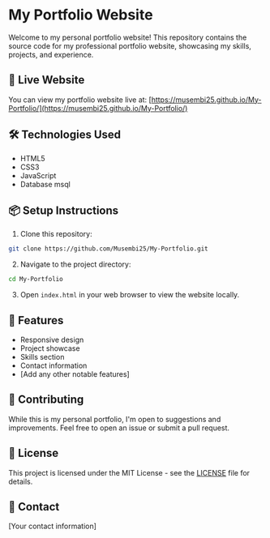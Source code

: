 # My Portfolio Website

Welcome to my personal portfolio website! This repository contains the source code for my professional portfolio website, showcasing my skills, projects, and experience.

## 🚀 Live Website

You can view my portfolio website live at: [https://musembi25.github.io/My-Portfolio/](https://musembi25.github.io/My-Portfolio/)

## 🛠️ Technologies Used

- HTML5
- CSS3
- JavaScript
- Database msql

## 📦 Setup Instructions

1. Clone this repository:
```bash
git clone https://github.com/Musembi25/My-Portfolio.git
```

2. Navigate to the project directory:
```bash
cd My-Portfolio
```

3. Open `index.html` in your web browser to view the website locally.

## 📝 Features

- Responsive design
- Project showcase
- Skills section
- Contact information
- [Add any other notable features]

## 🤝 Contributing

While this is my personal portfolio, I'm open to suggestions and improvements. Feel free to open an issue or submit a pull request.

## 📄 License

This project is licensed under the MIT License - see the [LICENSE](LICENSE) file for details.

## 📧 Contact

[Your contact information]
